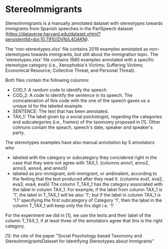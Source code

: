 # StereoImmigrants
StereoImmigrants is a  manually annotated dataset with stereotypes towards immigrants from Spanish speeches in the ParlSpeech dataset (https://dataverse.harvard.edu/dataset.xhtml?persistentId=doi:10.7910/DVN/L4OAKN). 

The 'non-stereotypes.xlsx' file contains 2019 examples annotated as non-stereotypes towards immigrants, but still about the immigration topic.
The 'stereotypes.xlsx' file contains 1685 examples annotated with a specific stereotype category (i.e., Xenophobia's Victims;  Suffering Victims; Economical Resource;  Collective Threat; and Personal Threat).

Both files contain the following columns:
- COD_1: A random code to identify the speech.
- COD_2: A code to identify the sentence in its speech. The comcatenation of this code with the one of the speech gaves us a unique id for the labeled example.
- SENTENCE: The text that has been annotated.
- TAX_1: The label given by a social psichologist, regarding the categories and subcategories (i.e., frames) of the taxonomy proposed in [1]. 
Other colmuns contain the speach, speech's date, speaker and speaker's party.

The stereotypes examples have also manual annotation by 5 annotators who 
- labeled with the category or subcategory they concidered right in the case that they were not agree with TAX_1. (columns anno1, anno2, anno3, anno4, and anno5)
- labeled as pro-immigrant, anti-immigrant, or ambivalent, according to the feeling that the text produced after they read it. (columns eva1,	eva2,	eva3,	eva4,	eva5)
The column T_TAX_1 has the category associated with the label in column TAX_1. For example, if the label from column TAX_1 is '1', the label in T_TAX_1 will be also '1'; but if the label in column TAX_1 is '1.1' specifying the first subcategory of Category '1', then the label in the column T_TAX_1 will keep only the firs digit i.e. '1'. 

For the experiment we did in [1], we use the texts and their label of the column T_TAX_1, if at least three of the annotators agree that this is the right category.





[1]: the cite of the paper "Social Psychology based Taxonomy and StereoImmigrantsDataset for Identifying Stereotypes about Immigrants"



